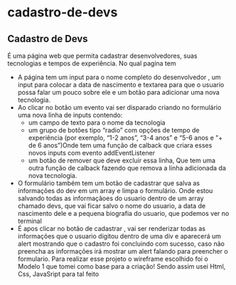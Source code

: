 # cadastro-de-devs
## Cadastro de Devs

É uma página web que permita cadastrar desenvolvedores, suas tecnologias e tempos de experiência. 
No qual pagina tem 
- A página tem um input para o nome completo do desenvolvedor , um input para colocar a data de nascimento e textarea para que o usuario possa falar um pouco sobre ele  e um botão para adicionar uma nova tecnologia.
- Ao clicar no botão um evento vai ser disparado criando no formulário uma nova linha de inputs contendo:
    - um campo de texto para o nome da tecnologia
    - um grupo de botões tipo “radio” com opções de tempo de experiência (por exemplo, “1-2 anos”, “3-4 anos” e “5-6 anos e "+ de 6 anos”)Onde tem uma função de calback que criara esses novos inputs  com evento addEventListener
    - um botão de remover que deve excluir essa linha, Que tem uma outra função de calback fazendo que remova a linha adicionada da nova tecnologia.
- O formulário também  tem um botão de cadastrar que salva as informações do dev em um array e limpa o formulário. Onde estou salvando todas as informaçãoes do usuario dentro de um array chamado devs, que vai ficar salvo o nome do usuario, a data de nascimento dele e a pequena biografia do usuario, que podemos ver no terminal
-  É apos clicar no botão de cadastrar , vai ser renderizar todas as informações que o usuario digitou dentro de uma div e aparecerá um alert mostrando que o cadastro foi concluindo com sucesso, caso não preencha as informações irá mostrar um alert falando para preencher o formulario.
Para realizar esse projeto o wireframe escolhido foi o Modelo 1 que tomei como base para a criação! Sendo assim usei Html, Css, JavaSript para tal feito 

